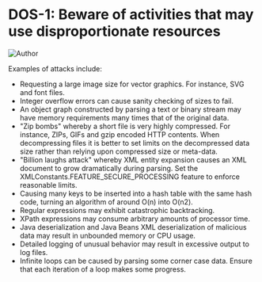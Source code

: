 # DOS-1: Beware of activities that may use disproportionate resources


![Author](https://img.shields.io/badge/Author-Oracle-blue.svg)


Examples of attacks include:

- Requesting a large image size for vector graphics. For instance, SVG and font files.
- Integer overflow errors can cause sanity checking of sizes to fail.
- An object graph constructed by parsing a text or binary stream may have memory requirements many times that of the original data.
- "Zip bombs" whereby a short file is very highly compressed. For instance, ZIPs, GIFs and gzip encoded HTTP contents. When decompressing files it is better to set limits on the decompressed data size rather than relying upon compressed size or meta-data.
- "Billion laughs attack" whereby XML entity expansion causes an XML document to grow dramatically during parsing. Set the XMLConstants.FEATURE_SECURE_PROCESSING feature to enforce reasonable limits.
- Causing many keys to be inserted into a hash table with the same hash code, turning an algorithm of around O(n) into O(n2).
- Regular expressions may exhibit catastrophic backtracking.
- XPath expressions may consume arbitrary amounts of processor time.
- Java deserialization and Java Beans XML deserialization of malicious data may result in unbounded memory or CPU usage.
- Detailed logging of unusual behavior may result in excessive output to log files.
- Infinite loops can be caused by parsing some corner case data. Ensure that each iteration of a loop makes some progress.
